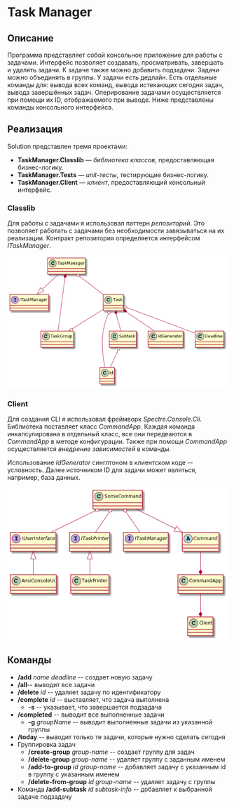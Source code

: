 # Task Manager
## Описание
Программа представляет собой консольное приложение для работы с задачами. Интерфейс позволяет создавать, просматривать, завершать и удалять задачи. К задаче также можно добавить подзадачи. Задачи можно объединять в группы. У задачи есть дедлайн. Есть отдельные команды для: вывода всех команд, вывода истекающих сегодня задач, вывода завершённых задач. Оперирование задачами осуществляется при помощи их ID, отображаемого при выводе.
Ниже представлены команды консольного интерфейса.

## Реализация
Solution представлен тремя проектами:
- **TaskManager.Classlib** — *библиотека классов*, предоставляющая бизнес-логику.
- **TaskManager.Tests** — *unit-тесты*, тестирующие бизнес-логику.
- **TaskManager.Client** — *клиент*, предоставляющий консольный интерфейс.


### Classlib
Для работы с задачами я использовал паттерн *репозиторий*. Это позволяет работать с задачами без необходимости завязываться на их реализации. Контракт репозитория определяется интерфейсом *ITaskManager*. 

![Диаграмма классов библиотеки](/ClassDiagrams/Classlib.png)

### Client
Для создания CLI я использовал фреймворк *Spectre.Console.Cli*. Библиотека поставляет класс *CommandApp*. Каждая команда инкапсулирована в отдельный класс, все они передеаются в *CommandApp* в методе конфигурации. Также при помощи *CommandApp* осуществляется *внедрение зависимостей* в команды.

Использование *IdGenerator* синглтоном в клиентском коде -- условность. Далее источником ID для задачи может являться, например, база данных.

![Диаграмма классов клиентов](/ClassDiagrams/Client.png)

## Команды
- **/add** *name* *deadline* -- создает новую задачу
- **/all**-- выводит все задачи
- **/delete** *id* -- удаляет задачу по идентификатору
- **/complete** *id* -- выставляет, что задача выполнена
  - **-s** -- указывает, что завершается подзадача
- **/completed** -- выводит все выполненные задачи
  - **-g** *groupName* -- выводит выполненные задачи из указанной группы 
- **/today** -- выводит только те задачи, которые нужно сделать сегодня
- Группировка задач
  - **/create-group** *group-name* -- создает группу для задач
  - **/delete-group** *group-name* -- удаляет группу с заданным именем
  - **/add-to-group** *id* *group-name* -- добавляет задачу с указанным id в группу с указанным именем
  - **/delete-from-group** *id* *group-name* -- удаляет задачу c группы
- Команда **/add-subtask** *id* *subtask-info* -- добавляет к выбранной задаче подзадачу